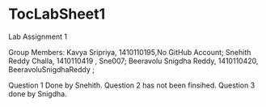 # TocLabSheet1
Lab Assignment 1

Group Members:
Kavya Sripriya, 1410110195,No GitHub Account;
Snehith Reddy Challa, 1410110419 , Sne007;
Beeravolu Snigdha Reddy, 1410110420, BeeravoluSnigdhaReddy ;

Question 1 Done by Snehith.
Question 2 has not been finsihed.
Question 3 done by Snigdha.


